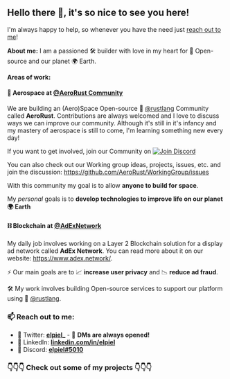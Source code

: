 ## Hello there 👋, it's so nice to see you here!

I'm always happy to help, so whenever you have the need just [reach out to me](#-reach-out-to-me)!

**About me:** I am a passioned 🛠 builder with love in my heart for 📖 Open-source and our planet 🌍 Earth.

**Areas of work:**

#### 🚀 Aerospace at [@AeroRust Community](https://github.com/AeroRust)
We are building an (Aero)Space Open-source 🦀 [@rustlang](https://github.com/rust-lang) Community called **AeroRust**. Contributions are always welcomed and I love to discuss ways we can improve our community. Although it's still in it's infancy and my mastery of aerospace is still to come, I'm learning something new every day!

If you want to get involved, join our Community on [![Join Discord](https://img.shields.io/discord/662244134316408833?label=Discord&style=flat-square)](https://discord.gg/yzWZuBMTND)

You can also check out our Working group ideas, projects, issues, etc. and join the discussion: https://github.com/AeroRust/WorkingGroup/issues

With this community my goal is to allow **anyone to build for space**.

My *personal* goals is to **develop technologies to improve life on our planet 🌍 Earth**

#### ⛓ Blockchain at [@AdExNetwork](https://github.com/AdExNetwork)

My daily job involves working on a Layer 2 Blockchain solution for a display ad network called **AdEx Network**. You can read more about it on our website:  https://www.adex.network/.

⚡ Our main goals are to 📈 **increase user privacy** and 📉 **reduce ad fraud**.

🛠 My work involves building Open-source services to support our platform using 🦀 [@rustlang](https://github.com/rust-lang).

### 📫 Reach out to me:
- 🐥 Twitter: [**elpiel_**](https://twitter.com/elpiel_) - 📨 **DMs are always opened!**
- 🔗 LinkedIn: [**linkedin.com/in/elpiel**](https://www.linkedin.com/in/elpiel/)
- 💬 Discord: [**elpiel#5010**](https://discordapp.com/users/477182143571820565)

### 👇👇👇 Check out some of my projects 👇👇👇
